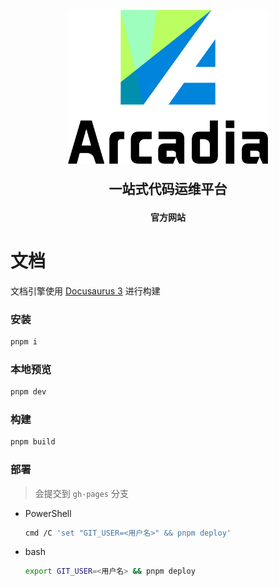 <p align="center">
    <a href="https://arcadia.cool">
        <picture>
          <source media="(prefers-color-scheme: dark)" srcset="brand/arcadia-dark.png" width="320">
          <img alt="文本" src="brand/arcadia-light.png" width="320">
        </picture>
    </a>
</p>

<p align="center" style="font-size: 1.5em;">
    <strong>
        一站式代码运维平台
    </strong>
</p>

<p align="center">
    <strong>
        <a href="https://arcadia.cool" style="text-decoration: none;">官方网站</a>
    </strong>
</p>

# 文档

文档引擎使用 [Docusaurus 3](https://docusaurus.io/zh-CN) 进行构建

### 安装

```bash
pnpm i
```

### 本地预览

```bash
pnpm dev
```

### 构建

```bash
pnpm build
```

### 部署

> 会提交到 `gh-pages` 分支

- PowerShell

  ```bash
  cmd /C 'set "GIT_USER=<用户名>" && pnpm deploy'
  ```

- bash

  ```bash
  export GIT_USER=<用户名> && pnpm deploy
  ```
